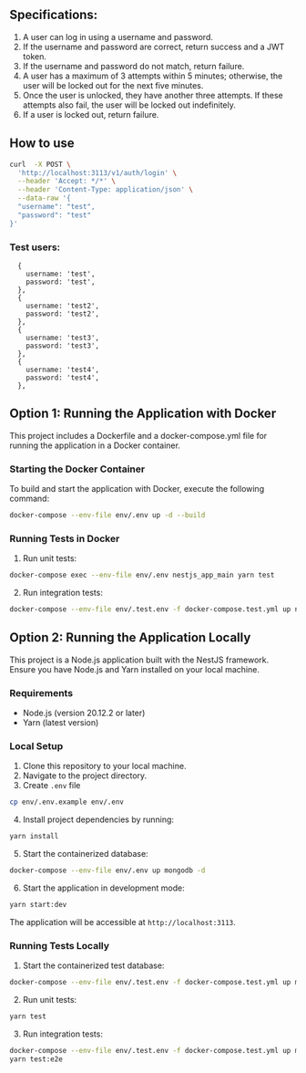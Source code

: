 ## Specifications:

1. A user can log in using a username and password.
2. If the username and password are correct, return success and a JWT token.
3. If the username and password do not match, return failure.
4. A user has a maximum of 3 attempts within 5 minutes; otherwise, the user will be locked out for the next five minutes.
5. Once the user is unlocked, they have another three attempts. If these attempts also fail, the user will be locked out indefinitely.
6. If a user is locked out, return failure.

## How to use

```bash
curl  -X POST \
  'http://localhost:3113/v1/auth/login' \
  --header 'Accept: */*' \
  --header 'Content-Type: application/json' \
  --data-raw '{
  "username": "test",
  "password": "test"
}'
```

### Test users:

```
  {
    username: 'test',
    password: 'test',
  },
  {
    username: 'test2',
    password: 'test2',
  },
  {
    username: 'test3',
    password: 'test3',
  },
  {
    username: 'test4',
    password: 'test4',
  },
```

## Option 1: Running the Application with Docker

This project includes a Dockerfile and a docker-compose.yml file for running the application in a Docker container.

### Starting the Docker Container

To build and start the application with Docker, execute the following command:

```bash
docker-compose --env-file env/.env up -d --build
```

### Running Tests in Docker

1. Run unit tests:

```bash
docker-compose exec --env-file env/.env nestjs_app_main yarn test
```

2. Run integration tests:

```bash
docker-compose --env-file env/.test.env -f docker-compose.test.yml up nestjs_app_test --build
```

## Option 2: Running the Application Locally

This project is a Node.js application built with the NestJS framework. Ensure you have Node.js and Yarn installed on your local machine.

### Requirements

- Node.js (version 20.12.2 or later)
- Yarn (latest version)

### Local Setup

1. Clone this repository to your local machine.
2. Navigate to the project directory.
3. Create `.env` file

```bash
cp env/.env.example env/.env
```

4. Install project dependencies by running:

```bash
yarn install
```

5. Start the containerized database:

```bash
docker-compose --env-file env/.env up mongodb -d
```

6. Start the application in development mode:

```bash
yarn start:dev
```

The application will be accessible at `http://localhost:3113`.

### Running Tests Locally

1. Start the containerized test database:

```bash
docker-compose --env-file env/.test.env -f docker-compose.test.yml up mongodb_test -d
```

2. Run unit tests:

```bash
yarn test
```

3. Run integration tests:

```bash
docker-compose --env-file env/.test.env -f docker-compose.test.yml up mongodb_test -d
yarn test:e2e
```
